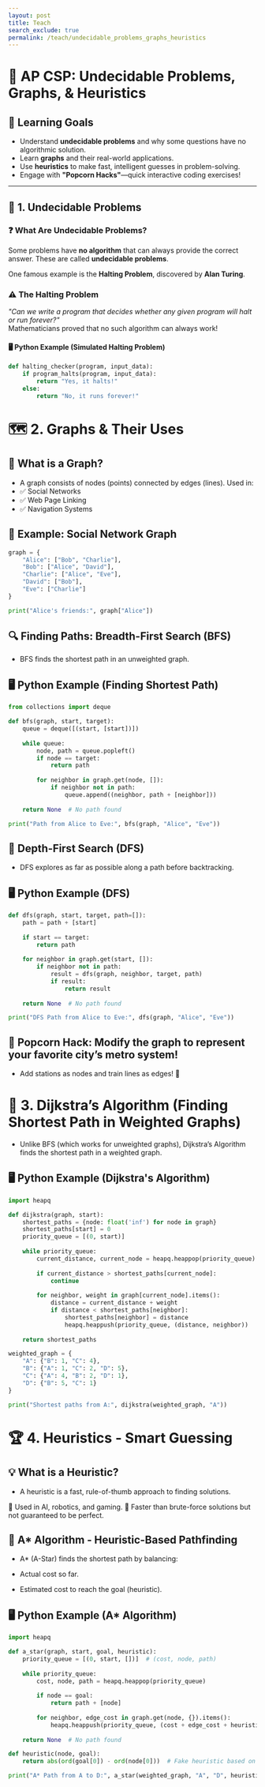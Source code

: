 ```yaml
---
layout: post 
title: Teach
search_exclude: true
permalink: /teach/undecidable_problems_graphs_heuristics
---
```



# 🚀 AP CSP: Undecidable Problems, Graphs, & Heuristics  

## 📌 Learning Goals  
- Understand **undecidable problems** and why some questions have no algorithmic solution.  
- Learn **graphs** and their real-world applications.  
- Use **heuristics** to make fast, intelligent guesses in problem-solving.  
- Engage with **"Popcorn Hacks"**—quick interactive coding exercises!  

---

## 🧠 1. Undecidable Problems  

### ❓ What Are Undecidable Problems?  
Some problems have **no algorithm** that can always provide the correct answer. These are called **undecidable problems**.  

One famous example is the **Halting Problem**, discovered by **Alan Turing**.  

### ⚠️ The Halting Problem  
*"Can we write a program that decides whether any given program will halt or run forever?"*  
Mathematicians proved that no such algorithm can always work!  

#### 🖥️ Python Example (Simulated Halting Problem)  
```python
def halting_checker(program, input_data):
    if program_halts(program, input_data):
        return "Yes, it halts!"
    else:
        return "No, it runs forever!"
```

# 🗺️ 2. Graphs & Their Uses

## 📍 What is a Graph?
- A graph consists of nodes (points) connected by edges (lines). Used in:
- ✅ Social Networks
- ✅ Web Page Linking
- ✅ Navigation Systems

## 🎯 Example: Social Network Graph

```python
graph = {
    "Alice": ["Bob", "Charlie"],
    "Bob": ["Alice", "David"],
    "Charlie": ["Alice", "Eve"],
    "David": ["Bob"],
    "Eve": ["Charlie"]
}

print("Alice's friends:", graph["Alice"])
```

## 🔍 Finding Paths: Breadth-First Search (BFS)
- BFS finds the shortest path in an unweighted graph.

## 🖥️ Python Example (Finding Shortest Path)

```python
from collections import deque

def bfs(graph, start, target):
    queue = deque([(start, [start])])
    
    while queue:
        node, path = queue.popleft()
        if node == target:
            return path
        
        for neighbor in graph.get(node, []):
            if neighbor not in path:
                queue.append((neighbor, path + [neighbor]))
    
    return None  # No path found

print("Path from Alice to Eve:", bfs(graph, "Alice", "Eve"))
```

## 🔎 Depth-First Search (DFS)
- DFS explores as far as possible along a path before backtracking.

## 🖥️ Python Example (DFS)

```python
def dfs(graph, start, target, path=[]):
    path = path + [start]
    
    if start == target:
        return path
    
    for neighbor in graph.get(start, []):
        if neighbor not in path:
            result = dfs(graph, neighbor, target, path)
            if result:
                return result
    
    return None  # No path found

print("DFS Path from Alice to Eve:", dfs(graph, "Alice", "Eve"))
```

## 🍿 Popcorn Hack: Modify the graph to represent your favorite city’s metro system!
- Add stations as nodes and train lines as edges! 🚆


# 🚀 3. Dijkstra’s Algorithm (Finding Shortest Path in Weighted Graphs)
- Unlike BFS (which works for unweighted graphs), Dijkstra’s Algorithm finds the shortest path in a weighted graph.

## 🖥️ Python Example (Dijkstra's Algorithm)

```python
import heapq

def dijkstra(graph, start):
    shortest_paths = {node: float('inf') for node in graph}
    shortest_paths[start] = 0
    priority_queue = [(0, start)]
    
    while priority_queue:
        current_distance, current_node = heapq.heappop(priority_queue)
        
        if current_distance > shortest_paths[current_node]:
            continue
        
        for neighbor, weight in graph[current_node].items():
            distance = current_distance + weight
            if distance < shortest_paths[neighbor]:
                shortest_paths[neighbor] = distance
                heapq.heappush(priority_queue, (distance, neighbor))
    
    return shortest_paths

weighted_graph = {
    "A": {"B": 1, "C": 4},
    "B": {"A": 1, "C": 2, "D": 5},
    "C": {"A": 4, "B": 2, "D": 1},
    "D": {"B": 5, "C": 1}
}

print("Shortest paths from A:", dijkstra(weighted_graph, "A"))
```

# 🏆 4. Heuristics - Smart Guessing

## 💡 What is a Heuristic?
- A heuristic is a fast, rule-of-thumb approach to finding solutions.

🔹 Used in AI, robotics, and gaming.
🔹 Faster than brute-force solutions but not guaranteed to be perfect.

## 🚀 A* Algorithm - Heuristic-Based Pathfinding
- A* (A-Star) finds the shortest path by balancing:

- Actual cost so far.
- Estimated cost to reach the goal (heuristic).

## 🖥️ Python Example (A* Algorithm)

```python
import heapq

def a_star(graph, start, goal, heuristic):
    priority_queue = [(0, start, [])]  # (cost, node, path)
    
    while priority_queue:
        cost, node, path = heapq.heappop(priority_queue)
        
        if node == goal:
            return path + [node]
        
        for neighbor, edge_cost in graph.get(node, {}).items():
            heapq.heappush(priority_queue, (cost + edge_cost + heuristic(neighbor, goal), neighbor, path + [node]))
    
    return None  # No path found

def heuristic(node, goal):
    return abs(ord(goal[0]) - ord(node[0]))  # Fake heuristic based on letters

print("A* Path from A to D:", a_star(weighted_graph, "A", "D", heuristic))
```